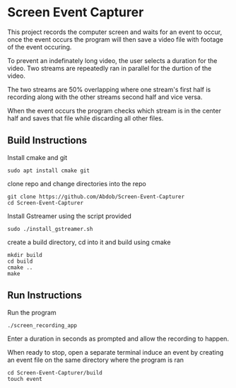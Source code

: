 # Screen Event Capturer
This project records the computer screen and waits for an event to occur, once the event occurs the program will then save a video file with footage of the event occuring.

To prevent an indefinately long video, the user selects a duration for the video. Two streams are repeatedly ran in parallel for the durtion of the video.

The two streams are 50% overlapping where one stream's first half is recording along with the other streams second half and vice versa.

When the event occurs the program checks which stream is in the center half and saves that file while discarding all other files.

## Build Instructions

Install cmake and git

```
sudo apt install cmake git
```

clone repo and change directories into the repo
```
git clone https://github.com/Abdob/Screen-Event-Capturer
cd Screen-Event-Capturer
```
Install Gstreamer using the script provided

```
sudo ./install_gstreamer.sh
```

create a build directory, cd into it and build using cmake

```
mkdir build
cd build
cmake ..
make
```

## Run Instructions
Run the program

``` 
./screen_recording_app
```

Enter a duration in seconds as prompted and allow the recording to happen.

When ready to stop, open a separate terminal induce an event by creating an event file on the same directory where the program is ran

```
cd Screen-Event-Capturer/build
touch event
```




